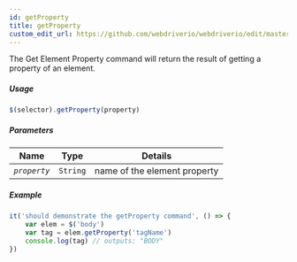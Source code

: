 ```yaml
---
id: getProperty
title: getProperty
custom_edit_url: https://github.com/webdriverio/webdriverio/edit/master/packages/webdriverio/src/commands/element/getProperty.js
---
```


The Get Element Property command will return the result of getting a property of an element.

##### Usage

```js
$(selector).getProperty(property)
```

##### Parameters

| Name | Type | Details |
| ---- | ---- | ------- |
| <code><var>property</var></code> | <code>String</code> | name of the element property |

##### Example

```js getProperty.js
it('should demonstrate the getProperty command', () => {
    var elem = $('body')
    var tag = elem.getProperty('tagName')
    console.log(tag) // outputs: "BODY"
})
```

